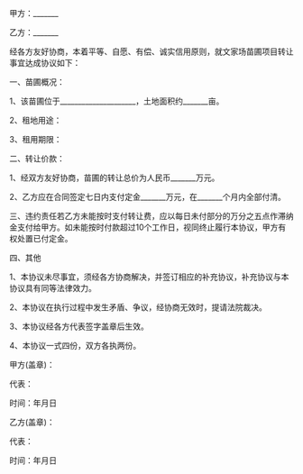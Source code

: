 
 


甲方：_______


乙方：_______


经各方友好协商，本着平等、自愿、有偿、诚实信用原则，就文家场苗圃项目转让事宜达成协议如下：


一、苗圃概况：


1、该苗圃位于_____________________，土地面积约_______亩。


2、租地用途：


3、租用期限：


二、转让价款：


1、经双方友好协商，苗圃的转让总价为人民币_______万元。


2、乙方应在合同签定七日内支付定金_______万元，在_______个月内全部付清。


三、违约责任若乙方未能按时支付转让费，应以每日未付部分的万分之五点作滞纳金支付给甲方。如未能按时付款超过10个工作日，视同终止履行本协议，甲方有权处置已付定金。


四、其他


1、本协议未尽事宜，须经各方协商解决，并签订相应的补充协议，补充协议与本协议具有同等法律效力。


2、本协议在执行过程中发生矛盾、争议，经协商无效时，提请法院裁决。


3、本协议经各方代表签字盖章后生效。


4、本协议一式四份，双方各执两份。


甲方(盖章)：


代表：


时间：年月日


乙方(盖章)：


代表：


时间：年月日
 


 

 
 
 
 
 
  


  
 

  


  


  
 
 
 
 

